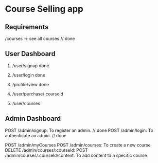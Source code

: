 # Course Selling app

## Requirements

/courses -> see all courses // done

## User Dashboard
1. /user/signup done
2. /user/login  done
3. /profile/view done

3. /user/purchase/:courseId  
4. /user/courses  



## Admin Dashboard

POST /admin/signup: To register an admin. // done
POST /admin/login: To authenticate an admin. // done

POST  /admin/myCourses
POST /admin/courses: To create a new course 
DELETE /admin/courses/:courseId: 
POST /admin/courses/:courseId/content: To add content to a specific course 